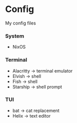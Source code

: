 # Config
My config files

### System
- NixOS

### Terminal
- Alacritty &#8594; terminal emulator
- Elvish &#8594; shell
- Fish &#8594; shell
- Starship &#8594; shell prompt

### TUI
- bat &#8594; cat replacement
- Helix &#8594; text editor
